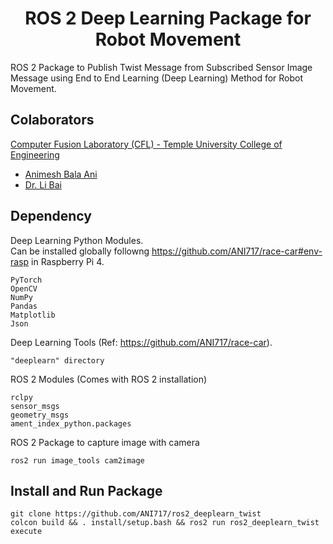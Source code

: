 <p align="center">
  <h1 align="center">ROS 2 Deep Learning Package for Robot Movement</h1>
</p>

ROS 2 Package to Publish Twist Message from Subscribed Sensor Image Message using End to End Learning (Deep Learning) Method for Robot Movement.

## Colaborators
[Computer Fusion Laboratory (CFL) - Temple University College of Engineering](https://sites.temple.edu/cflab/people/)
* [Animesh Bala Ani](https://animeshani.com/)
* [Dr. Li Bai](https://engineering.temple.edu/about/faculty-staff/li-bai-lbai)

## Dependency
Deep Learning Python Modules.</br>
Can be installed globally followng https://github.com/ANI717/race-car#env-rasp in Raspberry Pi 4.</br>
```
PyTorch
OpenCV
NumPy
Pandas
Matplotlib
Json
```
Deep Learning Tools (Ref: https://github.com/ANI717/race-car).
```
"deeplearn" directory
```
ROS 2 Modules (Comes with ROS 2 installation)
```
rclpy
sensor_msgs
geometry_msgs
ament_index_python.packages
```
ROS 2 Package to capture image with camera
```
ros2 run image_tools cam2image
```

## Install and Run Package
```
git clone https://github.com/ANI717/ros2_deeplearn_twist
colcon build && . install/setup.bash && ros2 run ros2_deeplearn_twist execute
```
